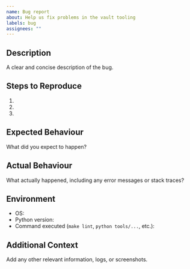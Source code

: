 ```yaml
---
name: Bug report
about: Help us fix problems in the vault tooling
labels: bug
assignees: ""
---
```


<!-- @format -->

## Description

A clear and concise description of the bug.

## Steps to Reproduce

1.
2.
3.

## Expected Behaviour

What did you expect to happen?

## Actual Behaviour

What actually happened, including any error messages or stack traces?

## Environment

- OS:
- Python version:
- Command executed (`make lint`, `python tools/...`, etc.):

## Additional Context

Add any other relevant information, logs, or screenshots.
